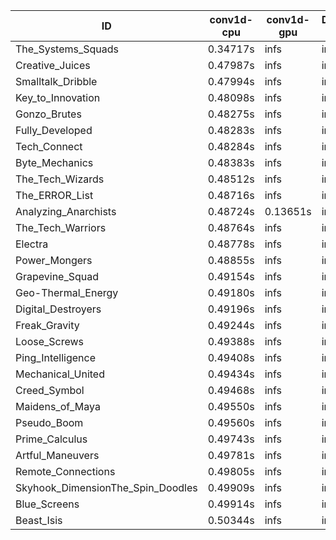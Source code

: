 |ID|conv1d-cpu|conv1d-gpu|DWSPConv2D-gpu|gemm-gpu|avg|
|-|-|-|-|-|-|
|The_Systems_Squads|0.34717s|infs|infs|4.74783s|infs|
|Creative_Juices|0.47987s|infs|infs|4.75799s|infs|
|Smalltalk_Dribble|0.47994s|infs|infs|4.70806s|infs|
|Key_to_Innovation|0.48098s|infs|infs|4.75103s|infs|
|Gonzo_Brutes|0.48275s|infs|infs|4.73109s|infs|
|Fully_Developed|0.48283s|infs|infs|4.74581s|infs|
|Tech_Connect|0.48284s|infs|infs|4.76115s|infs|
|Byte_Mechanics|0.48383s|infs|infs|4.73974s|infs|
|The_Tech_Wizards|0.48512s|infs|infs|4.74747s|infs|
|The_ERROR_List|0.48716s|infs|infs|4.73282s|infs|
|Analyzing_Anarchists|0.48724s|0.13651s|infs|4.75120s|infs|
|The_Tech_Warriors|0.48764s|infs|infs|4.73735s|infs|
|Electra|0.48778s|infs|infs|4.76278s|infs|
|Power_Mongers|0.48855s|infs|infs|4.76923s|infs|
|Grapevine_Squad|0.49154s|infs|infs|4.74695s|infs|
|Geo-Thermal_Energy|0.49180s|infs|infs|4.73370s|infs|
|Digital_Destroyers|0.49196s|infs|infs|4.89410s|infs|
|Freak_Gravity|0.49244s|infs|infs|4.72124s|infs|
|Loose_Screws|0.49388s|infs|infs|4.74409s|infs|
|Ping_Intelligence|0.49408s|infs|infs|4.75680s|infs|
|Mechanical_United|0.49434s|infs|infs|4.77428s|infs|
|Creed_Symbol|0.49468s|infs|infs|4.72732s|infs|
|Maidens_of_Maya|0.49550s|infs|infs|4.73932s|infs|
|Pseudo_Boom|0.49560s|infs|infs|4.73406s|infs|
|Prime_Calculus|0.49743s|infs|infs|4.74682s|infs|
|Artful_Maneuvers|0.49781s|infs|infs|4.72608s|infs|
|Remote_Connections|0.49805s|infs|infs|4.75746s|infs|
|Skyhook_DimensionThe_Spin_Doodles|0.49909s|infs|infs|4.74144s|infs|
|Blue_Screens|0.49914s|infs|infs|4.75891s|infs|
|Beast_Isis|0.50344s|infs|infs|4.74446s|infs|
